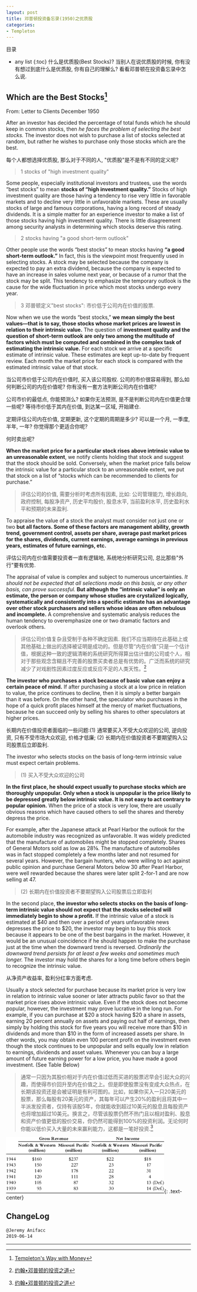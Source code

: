 ```yaml
---
layout: post
title: 邓普顿投资备忘录(1950)之优质股
categories:
- Templeton
---
```

目录
* any list
{:toc}
  什么是优质股(Best Stocks)? 当别人在说优质股的时候, 你有没有想过到底什么是优质股, 你有自己的理解么? 看看邓普顿在投资备忘录中怎么说.

## Which are the Best Stocks[^1]

From: Letter to Clients December 1950

After an investor has decided the percentage of total funds which he should keep in common stocks, then *he faces the problem of selecting the best stocks.* The investor does not wish to purchase a list of stocks selected at random, but rather he wishes to purchase only those stocks which are the best.

每个人都想选择优质股, 那么对于不同的人, "优质股"是不是有不同的定义呢?

> 1 stocks of "high investment quality"

Some people, especially institutional investors and trustees, use the words “best stocks” to mean **stocks of “high investment quality.”** Stocks of high investment quality are those having a tendency to rise very little in favorable markets and to decline very little in unfavorable markets. These are usually stocks of large and famous corporations, having a long record of steady dividends. It is a simple matter for an experience investor to make a list of those stocks having high investment quality. There is little disagreement among security analysts in determining which stocks deserve this rating.

> 2 stocks having "a good short-term outlook"

Other people use the words “best stocks” to mean stocks having **“a good short-term outlook.”** In fact, this is the viewpoint most frequently used in selecting stocks. A stock may be selected because the company is expected to pay an extra dividend, because the company is expected to have an increase in sales volume next year, or because of a rumor that the stock may be split. This tendency to emphasize the temporary outlook is the cause for the wide fluctuation in price which most stocks undergo every year.

> 3 邓普顿定义"best stocks": 市价低于公司内在价值的股票.

Now when we use the words “best stocks,” **we mean simply the best values—that is to say, those stocks whose market prices are lowest in relation to their intrinsic value.** The question of **investment quality and the question of short-term outlook are only two among the multitude of factors which must be computed and combined in the complex task of estimating the intrinsic value.** For each stock we arrive at a specific estimate of intrinsic value. These estimates are kept up-to-date by frequent review. Each month the market price for each stock is compared with the estimated intrinsic value of that stock.

当公司市价低于公司内在价值时, 买入该公司股权. 公司的市价很容易得到, 那么如何判断公司的内在价值呢? 你有没有一套方法判断公司内在价值呢? 

公司市价的最低点, 你能预测么? 如果你无法预测, 是不是判断公司内在价值更合理一些呢? 等待市价低于其内在价值, 到达某一区域, 开始建仓.

定期评估公司内在价值, 定期更新, 这个定期的周期是多少? 可以是一个月, 一季度, 半年, 一年? 你觉得那个更适合你呢?

何时卖出呢?

**When the market price for a particular stock rises above intrinsic value to an unreasonable extent**, we notify clients holding that stock and suggest that the stock should be sold. Conversely, when the market price falls below the intrinsic value for a particular stock to an unreasonable extent, we put that stock on a list of “stocks which can be recommended to clients for purchase.”

> 评估公司的价值, 需要分析时考虑所有因素, 比如: 公司管理能力, 增长趋向, 政府控制, 每股净资产, 历史平均股价, 股息水平, 当前盈利水平, 历史盈利水平和预期的未来盈利.

To appraise the value of a stock the analyst must consider not just one or two **but all factors. Some of these factors are management ability, growth trend, government control, assets per share, average past market prices for the shares, dividends, current earnings, average earnings in previous years, estimates of future earnings, etc.**

评估公司内在价值需要投资者一直有逻辑地, 系统地分析研究公司, 总比那些"外行"要有优势.

The appraisal of value is complex and subject to numerous uncertainties. *It should not be expected that all selections made on this basis, or any other basis, can prove successful.* **But although the “intrinsic value” is only an estimate, the person or company whose studies are crystalized logically, systematically and consistently into a specific estimate has an advantage over other stock purchasers and sellers whose ideas are often nebulous and incomplete.** A comprehensive and systematic analysis reduces the human tendency to overemphasize one or two dramatic factors and overlook others.

> 评估公司价值复杂且受制于各种不确定因素. 我们不应当期待在此基础上或其他基础上做出的选择被证明是成功的。但是尽管“内在价值”只是一个估计值，根据这种一致的逻辑清晰的系统研究所得算出估计值的公司或个人，相对于那些观念含糊且不完善的股票买卖者总是有优势的。广泛而系统的研究减少了对戏剧性因素过度反应或反应不足的人类天性。[^2]

**The investor who purchases a stock because of basic value can enjoy a certain peace of mind.** If after purchasing a stock at a low price in relation to value, the price continues to decline, then it is simply a better bargain than it was before. On the other hand, the speculator who purchases in the hope of a quick profit places himself at the mercy of market fluctuations, because he can succeed only by selling his shares to other speculators at higher prices.

长期内在价值投资者面临的一些问题:(1) 通常要买入不受大众欢迎的公司, 逆向投资, 只有不受市场大众欢迎, 价格才低廉; (2) 长期内在价值投资者不要期望购入公司股票后立即盈利.

The investor who selects stocks on the basis of long-term intrinsic value must expect certain problems. 

> (1) 买入不受大众欢迎的公司

**In the first place, he should expect usually to purchase stocks which are thoroughly unpopular. Only when a stock is unpopular is the price likely to be depressed greatly below intrinsic value. It is not easy to act contrary to popular opinion.** When the price of a stock is very low, there are usually obvious reasons which have caused others to sell the shares and thereby depress the price. 

For example, after the Japanese attack at Pearl Harbor the outlook for the automobile industry was recognized as unfavorable. It was widely predicted that the manufacture of automobiles might be stopped completely. Shares of General Motors sold as low as 28⅝. The manufacture of automobiles was in fact stopped completely a few months later and not resumed for several years. However, the bargain hunters, who were willing to act against public opinion and purchase General Motors below 30 after Pearl Harbor, were well rewarded because the shares were later split 2-for-1 and are now selling at 47.

> (2) 长期内在价值投资者不要期望购入公司股票后立即盈利

In the second place, **the investor who selects stocks on the basis of long-term intrinsic value should not expect that the stocks selected will immediately begin to show a profit.** If the intrinsic value of a stock is estimated at $40 and then over a period of years unfavorable news depresses the price to $20, the investor may begin to buy this stock because it appears to be one of the best bargains in the market. However, it would be an unusual coincidence if he should happen to make the purchase just at the time when the downward trend is reversed. *Ordinarily the downward trend persists for at least a few weeks and sometimes much longer.* The investor may hold the shares for a long time before others begin to recognize the intrinsic value.

从净资产收益率, 盈利分红率方面考虑.

Usually a stock selected for purchase because its market price is very low in relation to intrinsic value sooner or later attracts public favor so that the market price rises above intrinsic value. Even if the stock does not become popular, however, the investment may prove lucrative in the long run. For example, if you can purchase at $20 a stock having $20 a share in assets, earning 20 percent annually on assets and paying out half of earnings, then simply by holding this stock for five years you will receive more than $10 in dividends and more than $10 in the form of increased assets per share. In other words, you may obtain even 100 percent profit on the investment even though the stock continues to be unpopular and sells equally low in relation to earnings, dividends and asset values. Whenever you can buy a large amount of future earning power for a low price, you have made a good investment. (See Table Below)

> 通常一只因为其股价相对于内在价值过低而买进的股票迟早会引起大众的兴趣，而使得市价回升至内在价值之上。但是即使股票没有变成大众热点，在长期该投资还是会被证明是有利可图的。比如，如果你买入一只20美元的股票，那么每股有20美元的资产，其每年可以产生20%的盈利且将其中一半派发投资者，仅持有该股5年，你就能收到超过10美元的股息且每股资产也将增加超过10美元。换言之，尽管该股票仍然不热门且以相对盈利、股息和资产价值更低的股价交易，你仍然可能得到100%的投资利润。无论何时你能以低价买入大量的未来赢利能力，这都是一笔好投资.[^2]

![gross-revenue/net-income](https://raw.githubusercontent.com/Anifacc/anifacc.github.io/master/images/templeton-gross-revenue-to-netincome.png){: .text-center}

## ChangeLog

```
@Jeremy Anifacc
2019-06-14
```

---

[^1]:[Templeton's Way with Money](https://book.douban.com/subject/6915772/)
[^2]:[约翰•邓普顿的投资之道](https://book.douban.com/subject/25723410/)
